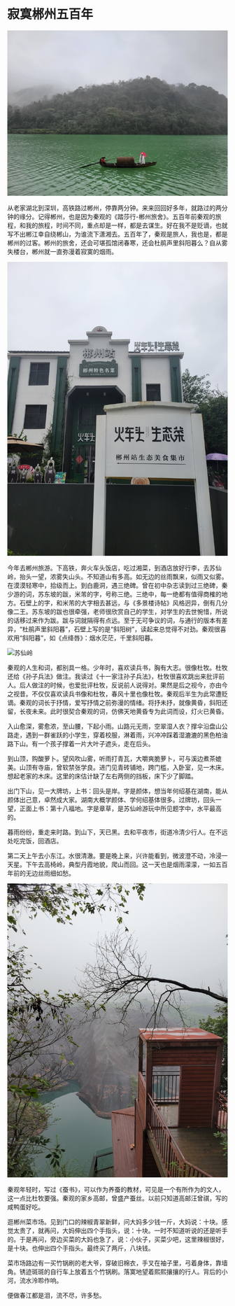 # 寂寞郴州五百年

![小东江](./3.jpeg)

从老家湖北到深圳，高铁路过郴州，停靠两分钟。来来回回好多年，就路过的两分钟的缘分。记得郴州，也是因为秦观的《踏莎行-郴州旅舍》。五百年前秦观的旅程，和我的旅程，时间不同，重点却是一样，都是去谋生。好在我不是贬谪，也就写不出郴江幸自绕郴山，为谁流下潇湘去。五百年了，秦观是旅人，我也是，都是郴州的过客。郴州的旅舍，还会可堪孤馆闭春寒，还会杜鹃声里斜阳暮么？自从雾失楼台，郴州就一直弥漫着寂寞的烟雨。

![火车头饭店，](./1.jpeg)

今年去郴州旅游。下高铁，奔火车头饭店，吃过湘菜，到酒店放好行李，去苏仙岭，抬头一望，浓雾失山头。不知道山有多高。如无边的丝雨飘来，似雨又似雾。在漠漠轻寒中，拾级而上。到白鹿洞，遇三绝碑。曾在初中杂志读到过三绝碑，秦少游的词，苏东坡的跋，米芾的字，号称三绝。三绝中，每一绝都有值得商榷的地方。石壁上的字，和米芾的大字相去甚远，与《多景楼诗帖》风格迥异，倒有几分像二王。苏东坡的跋也很牵强，老师很欣赏自己的学生，对学生的去世惋惜，所说的话移过来作为跋。跋与词就隔得有点远。至于无可争议的词，与通行的版本有差异，“杜鹃声里斜阳暮”，石壁上写的是“斜阳树”，读起来总觉得不对劲。秦观很喜欢用“斜阳暮”，如《点绛唇》：烟水茫茫，千里斜阳暮。

![苏仙岭](./2.jpeg)

秦观的人生和词，都别具一格。少年时，喜欢读兵书，胸有大志。很像杜牧。杜牧还给《孙子兵法》做注。我读过《十一家注孙子兵法》，杜牧很喜欢跳出来批评前人。后人做注的时候，也爱批评杜牧，反说前人说得对。果然是后之视今，亦由今之视昔。不仅仅喜欢读兵书像和杜牧，春风十里也像杜牧。秦观后半生为此常遭贬谪。秦观的词长于抒情，爱写抒情之前弥漫的情绪。将抒未抒，就像黄昏，斜阳还留，长夜未来。此时很契合秦观的词，仿佛天地黄昏专为此词而设，灯火已黄昏。

入山愈深，雾愈浓，至山腰，下起小雨。山路元无雨，空翠湿人衣？撑伞沿盘山公路走，遇到一群雀跃的小学生，穿着校服，淋着雨，兴冲冲踩着湿漉漉的黑色柏油路下山。有一个孩子撑着一片大叶子遮头，走在后头。

到山顶，购酸萝卜。望风吹山雾，听雨打青瓦，大嚼爽脆萝卜，可与溪边煮茶媲美。山顶有寺庙，曾软禁张学良。进门见青砖铺地，跨门槛，入卧室，见一木床。想起老家的木床。这里的床估计缺了左右两侧的挡板，床下少了脚踏。

出门下山，见一大牌坊，上书：回头是岸。字是颜体，想当年何绍基在湖南，能从颜体出己意，卓然成大家。湖南大概学颜体、学何绍基体很多。过牌坊，回头一望，正面上书：第十八福地。字是章草，是苏仙岭游玩中所见题字中，水平最高的。

暮雨纷纷，重走来时路。到山下，天已黑。去和平夜市，街道冷清少行人。在不远处吃完饭，回酒店。

第二天上午去小东江。水很清澈。要是晚上来，兴许能看到，微波澄不动，冷浸一天星。下午去高椅岭，典型丹霞地貌，爬山而回。这一天也是烟雨濛濛，一如五百年前的无边丝雨细如愁。

![高椅岭](./6.jpeg)

秦观年轻时，写过《蚕书》，可以作为养蚕的教材，可见是一个有所作为的文人，这一点比杜牧要强。秦观的家乡高邮，曾盛产蚕丝。以前只知道高邮汪曾祺，写的咸鸭蛋好吃。

逛郴州菜市场。见到门口的辣椒青翠新鲜，问大妈多少钱一斤，大妈说：十块。感觉太贵了，就再问，大妈伸出四个手指头，说：十块。一时不知道听说的还是听手的。于是再问，旁边买菜的大妈也急了，说：小伙子，买菜少吧，这里辣椒很好，是十块。也伸出四个手指头。最终买了两斤，八块钱。

菜市场路边有一买竹锅刷的老大爷，穿破旧棉衣，手叉在袖子里，弓着身体，靠墙角。锈迹斑斑的自行车上放着五个竹锅刷。落寞地望着熙熙攘攘的行人。背后的小河，流水泠聆作响。

便做春江都是泪，流不尽，许多愁。
